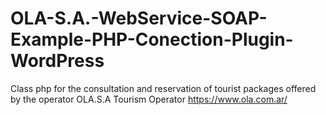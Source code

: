 # OLA-S.A.-WebService-SOAP-Example-PHP-Conection-Plugin-WordPress
Class php for the consultation and reservation of tourist packages offered by the operator OLA.S.A Tourism Operator https://www.ola.com.ar/
